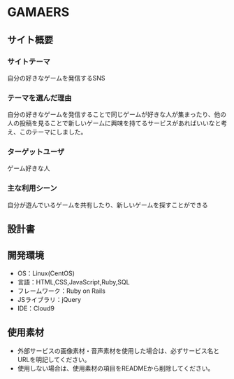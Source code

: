 # GAMAERS

## サイト概要
### サイトテーマ
自分の好きなゲームを発信するSNS

### テーマを選んだ理由
自分の好きなゲームを発信することで同じゲームが好きな人が集まったり、他の人の投稿を見ることで新しいゲームに興味を持てるサービスがあればいいなと考え、このテーマにしました。

### ターゲットユーザ
ゲーム好きな人

### 主な利用シーン
自分が遊んでいるゲームを共有したり、新しいゲームを探すことができる

## 設計書


## 開発環境
- OS：Linux(CentOS)
- 言語：HTML,CSS,JavaScript,Ruby,SQL
- フレームワーク：Ruby on Rails
- JSライブラリ：jQuery
- IDE：Cloud9

## 使用素材
- 外部サービスの画像素材・音声素材を使用した場合は、必ずサービス名とURLを明記してください。
- 使用しない場合は、使用素材の項目をREADMEから削除してください。
